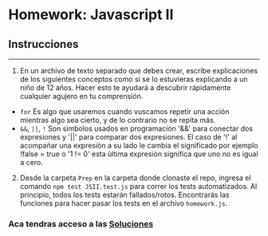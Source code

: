 # Homework: Javascript II

## Instrucciones
---
1. En un archivo de texto separado que debes crear, escribe explicaciones de los siguientes conceptos como si se lo estuvieras explicando a un niño de 12 años. Hacer esto te ayudará a descubrir rápidamente cualquier agujero en tu comprensión.

* `for` Es algo que usaremos cuando vuscamos repetir una acción mientras algo sea cierto, y de lo contrario no se repita más.
* `&&`, `||`, `!` Son sìmbolos usados en programación '&&' para conectar dos expresiones y '||' para comparar dos expresiones. El caso de '!' al acompañar una expresiòn a su lado le cambia el significado por ejemplo !false = true o '1 != 0' esta ùltima expresiòn significa que uno no es igual a cero.

2. Desde la carpeta `Prep` en la carpeta donde clonaste el repo, ingresa el comando `npm test JSII.test.js` para correr los tests automatizados. Al principio, todos los tests estarán fallados/rotos. Encontrarás las funciones para hacer pasar los tests en el archivo `homework.js`.

### Aca tendras acceso a las [Soluciones](https://github.com/atralice/Curso.Prep.Henry/blob/solution/03-JS-II/homework/homework.js)
